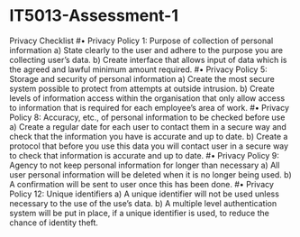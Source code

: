 # IT5013-Assessment-1
Privacy Checklist
#•	Privacy Policy 1: Purpose of collection of personal information
a) State clearly to the user and adhere to the purpose you are collecting user’s data.
b) Create interface that allows input of data which is the agreed and lawful minimum amount required.
#•	Privacy Policy 5: Storage and security of personal information
a) Create the most secure system possible to protect from attempts at outside intrusion.
b) Create levels of information access within the organisation that only allow access to information that is required for each employee’s area of work.
#•	Privacy Policy 8: Accuracy, etc., of personal information to be checked before use
a) Create a regular date for each user to contact them in a secure way and check that the information you have is accurate and up to date.
b) Create a protocol that before you use this data you will contact user in a secure way to check that information is accurate and up to date. 
#•	Privacy Policy 9: Agency to not keep personal information for longer than necessary
a) All user personal information will be deleted when it is no longer being used.
b) A confirmation will be sent to user once this has been done.
#•	Privacy Policy 12: Unique identifiers
a) A unique identifier will not be used unless necessary to the use of the use’s data.
b) A multiple level authentication system will be put in place, if a unique identifier is used, to reduce the chance of identity theft.
